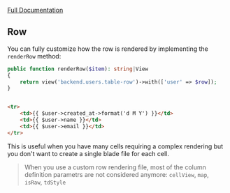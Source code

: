 [Full Documentation](./README.md)

## Row

You can fully customize how the row is rendered by implementing the `renderRow` method:

```php
public function renderRow($item): string|View
{
    return view('backend.users.table-row')->with(['user' => $row]);
}
```

```html

<tr>
    <td>{{ $user->created_at->format('d M Y') }}</td>
    <td>{{ $user->name }}</td>
    <td>{{ $user->email }}</td>
</tr>
```

This is useful when you have many cells requiring a complex rendering but you don't want to create a single blade file
for each cell.

> When you use a custom row rendering file, most of the column definition parametrs are not considered
> anymore: `cellView`, `map`, `isRaw`, `tdStyle`

